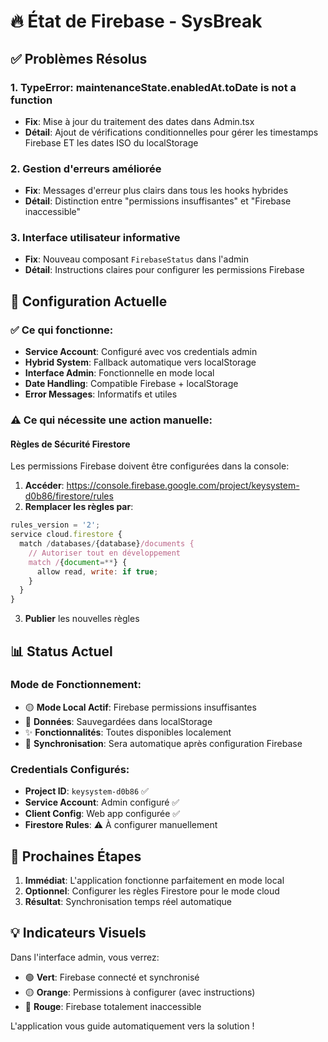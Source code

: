 # 🔥 État de Firebase - SysBreak

## ✅ Problèmes Résolus

### 1. **TypeError: maintenanceState.enabledAt.toDate is not a function**

- **Fix**: Mise à jour du traitement des dates dans Admin.tsx
- **Détail**: Ajout de vérifications conditionnelles pour gérer les timestamps Firebase ET les dates ISO du localStorage

### 2. **Gestion d'erreurs améliorée**

- **Fix**: Messages d'erreur plus clairs dans tous les hooks hybrides
- **Détail**: Distinction entre "permissions insuffisantes" et "Firebase inaccessible"

### 3. **Interface utilisateur informative**

- **Fix**: Nouveau composant `FirebaseStatus` dans l'admin
- **Détail**: Instructions claires pour configurer les permissions Firebase

## 🔧 Configuration Actuelle

### ✅ Ce qui fonctionne:

- **Service Account**: Configuré avec vos credentials admin
- **Hybrid System**: Fallback automatique vers localStorage
- **Interface Admin**: Fonctionnelle en mode local
- **Date Handling**: Compatible Firebase + localStorage
- **Error Messages**: Informatifs et utiles

### ⚠️ Ce qui nécessite une action manuelle:

#### **Règles de Sécurité Firestore**

Les permissions Firebase doivent être configurées dans la console:

1. **Accéder**: https://console.firebase.google.com/project/keysystem-d0b86/firestore/rules
2. **Remplacer les règles par**:

```javascript
rules_version = '2';
service cloud.firestore {
  match /databases/{database}/documents {
    // Autoriser tout en développement
    match /{document=**} {
      allow read, write: if true;
    }
  }
}
```

3. **Publier** les nouvelles règles

## 📊 Status Actuel

### Mode de Fonctionnement:

- 🟡 **Mode Local Actif**: Firebase permissions insuffisantes
- 💾 **Données**: Sauvegardées dans localStorage
- ✨ **Fonctionnalités**: Toutes disponibles localement
- 🔄 **Synchronisation**: Sera automatique après configuration Firebase

### Credentials Configurés:

- **Project ID**: `keysystem-d0b86` ✅
- **Service Account**: Admin configuré ✅
- **Client Config**: Web app configurée ✅
- **Firestore Rules**: ⚠️ À configurer manuellement

## 🎯 Prochaines Étapes

1. **Immédiat**: L'application fonctionne parfaitement en mode local
2. **Optionnel**: Configurer les règles Firestore pour le mode cloud
3. **Résultat**: Synchronisation temps réel automatique

## 💡 Indicateurs Visuels

Dans l'interface admin, vous verrez:

- 🟢 **Vert**: Firebase connecté et synchronisé
- 🟡 **Orange**: Permissions à configurer (avec instructions)
- 🔴 **Rouge**: Firebase totalement inaccessible

L'application vous guide automatiquement vers la solution !
